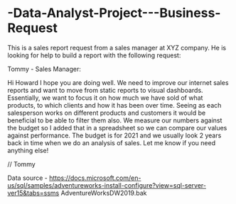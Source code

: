 # -Data-Analyst-Project---Business-Request
This is a sales report request from a sales manager at XYZ company. He is looking for help to build a report with the following request:

Tommy - Sales Manager:

Hi Howard
I hope you are doing well. We need to improve our internet sales reports and want to move from static reports to visual dashboards.
Essentially, we want to focus it on how much we have sold of what products, to which clients and how it has been over time.
Seeing as each salesperson works on different products and customers it would be beneficial to be able to filter them also.
We measure our numbers against the budget so I added that in a spreadsheet so we can compare our values against performance. 
The budget is for 2021 and we usually look 2 years back in time when we do an analysis of sales.
Let me know if you need anything else!

// Tommy

Data source - https://docs.microsoft.com/en-us/sql/samples/adventureworks-install-configure?view=sql-server-ver15&tabs=ssms
AdventureWorksDW2019.bak
